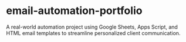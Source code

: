 # email-automation-portfolio
A real-world automation project using Google Sheets, Apps Script, and HTML email templates to streamline personalized client communication.
